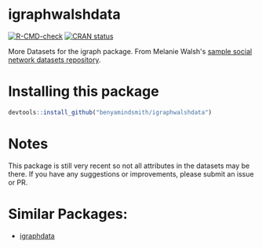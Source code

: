 # igraphwalshdata

 [![R-CMD-check](https://github.com/benyamindsmith/igraphwalshdata/actions/workflows/R-CMD-check.yaml/badge.svg)](https://github.com/benyamindsmith/igraphwalshdata/actions/workflows/R-CMD-check.yaml) [![CRAN status](https://www.r-pkg.org/badges/version/igraphwalshdata)](https://CRAN.R-project.org/package=igraphwalshdata)
 
More Datasets for the igraph package. From Melanie Walsh's [sample social network datasets repository](https://github.com/melaniewalsh/sample-social-network-datasets/).

# Installing this package

```r
devtools::install_github("benyamindsmith/igraphwalshdata")

```

# Notes

This package is still very recent so not all attributes in the datasets may be there. If you have any suggestions or improvements, please submit an issue or PR.

# Similar Packages: 

- [igraphdata](https://github.com/igraph/igraphdata)
